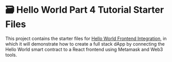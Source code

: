 # 🗃 Hello World Part 4 Tutorial Starter Files

This project contains the starter files for [Hello World Frontend Integration](https://hau.instructure.com/courses/23404/pages/integrating-smart-contract-with-the-frontend?module_item_id=1667180), in which it will demonstrate how to create a full stack dApp by connecting the Hello World smart contract to a React frontend using Metamask and Web3 tools.

